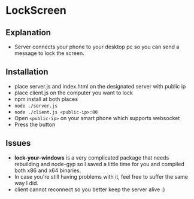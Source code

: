 # LockScreen

## Explanation

* Server connects your phone to your desktop pc so you can send a message to lock the screen.

## Installation

* place server.js and index.html on the designated server with public ip
* place client.js on the computer you want to lock
* npm install at both places
* `node ./server.js`
* `node ./client.js <public-ip>:80`
* Open `<public-ip>` on your smart phone which supports websocket
* Press the button

## Issues

* **lock-your-windows** is a very complicated package that needs rebuilding and node-gyp so I saved a little time for you and compiled both x86 and x64 binaries.
* In case you're still having problems with it, feel free to suffer the same way I did. 
* client cannot reconnect so you better keep the server alive :) 
